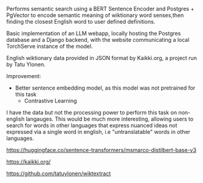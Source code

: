 Performs semantic search using a BERT Sentence Encoder and Postgres + PgVector to encode semantic meaning of wiktionary word senses,then finding the closest English word to user defined definitions.

Basic implementation of an LLM webapp, locally hosting the Postgres database and a Django backend, with the website communicating a local TorchServe instance of the model. 

English wiktionary data provided in JSON format by Kaikki.org, a project run by Tatu Ylonen.


Improvement: 
- Better sentence embedding model, as this model was not pretrained for this task
  - Contrastive Learning
 

I have the data but not the processing power to perform this task on non-english langauges. This would be much more interesting, allowing users to search for words in other languages that express nuanced ideas not expressed via a single word in english, i.e "untranslatable" words in other languages. 


https://huggingface.co/sentence-transformers/msmarco-distilbert-base-v3 

https://kaikki.org/ 

https://github.com/tatuylonen/wiktextract 
